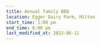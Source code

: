 ```yaml
---
title: Annual family BBQ
location: Egger Dairy Farm, Milton
start_time: 1:00 pm
end_time: 6:00 pm
last_modified_at: 2022-06-11
---
```

